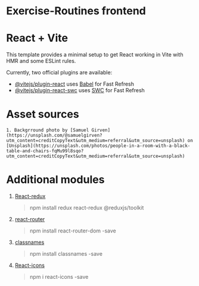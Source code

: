 # Exercise-Routines frontend

# React + Vite
This template provides a minimal setup to get React working in Vite with HMR and some ESLint rules.

Currently, two official plugins are available:

- [@vitejs/plugin-react](https://github.com/vitejs/vite-plugin-react/blob/main/packages/plugin-react/README.md) uses [Babel](https://babeljs.io/) for Fast Refresh
- [@vitejs/plugin-react-swc](https://github.com/vitejs/vite-plugin-react-swc) uses [SWC](https://swc.rs/) for Fast Refresh

# Asset sources
    1. Backgrround photo by [Samuel Girven](https://unsplash.com/@samuelgirven?utm_content=creditCopyText&utm_medium=referral&utm_source=unsplash) on [Unsplash](https://unsplash.com/photos/people-in-a-room-with-a-black-table-and-chairs-fqMu99l8sqo?utm_content=creditCopyText&utm_medium=referral&utm_source=unsplash)
      

# Additional modules
1. [React-redux](https://react-redux.js.org/)
    > npm install redux react-redux @reduxjs/toolkit

2. [react-router](https://reactrouter.com/)
    > npm install react-router-dom -save

3. [classnames](https://www.npmjs.com/package/classnames)
    > npm install classnames -save

4. [React-icons](https://www.npmjs.com/package/react-icons)
    > npm i react-icons -save